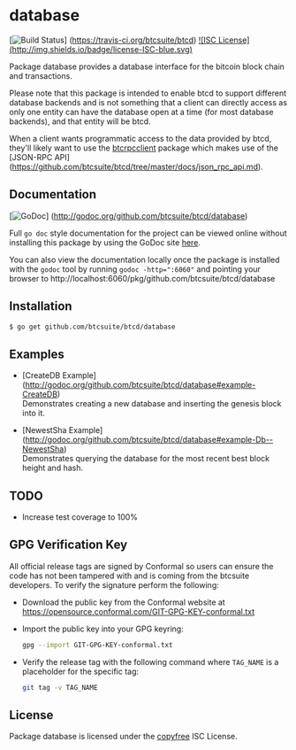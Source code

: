 # database

[![Build Status](http://img.shields.io/travis/btcsuite/btcd.svg)]
(https://travis-ci.org/btcsuite/btcd) [![ISC License]
(http://img.shields.io/badge/license-ISC-blue.svg)](http://copyfree.org)

Package database provides a database interface for the bitcoin block chain and
transactions.

Please note that this package is intended to enable btcd to support different
database backends and is not something that a client can directly access as only
one entity can have the database open at a time (for most database backends),
and that entity will be btcd.

When a client wants programmatic access to the data provided by btcd, they'll
likely want to use the [btcrpcclient](https://github.com/btcsuite/btcrpcclient)
package which makes use of the [JSON-RPC API]
(https://github.com/btcsuite/btcd/tree/master/docs/json_rpc_api.md).

## Documentation

[![GoDoc](https://img.shields.io/badge/godoc-reference-blue.svg)]
(http://godoc.org/github.com/btcsuite/btcd/database)

Full `go doc` style documentation for the project can be viewed online without
installing this package by using the GoDoc site
[here](http://godoc.org/github.com/btcsuite/btcd/database).

You can also view the documentation locally once the package is installed with
the `godoc` tool by running `godoc -http=":6060"` and pointing your browser to
http://localhost:6060/pkg/github.com/btcsuite/btcd/database

## Installation

```bash
$ go get github.com/btcsuite/btcd/database
```

## Examples

- [CreateDB Example]
  (http://godoc.org/github.com/btcsuite/btcd/database#example-CreateDB)  
  Demonstrates creating a new database and inserting the genesis block into it.

- [NewestSha Example]
  (http://godoc.org/github.com/btcsuite/btcd/database#example-Db--NewestSha)  
  Demonstrates querying the database for the most recent best block height and
  hash.

## TODO

- Increase test coverage to 100%

## GPG Verification Key

All official release tags are signed by Conformal so users can ensure the code
has not been tampered with and is coming from the btcsuite developers. To
verify the signature perform the following:

- Download the public key from the Conformal website at
  https://opensource.conformal.com/GIT-GPG-KEY-conformal.txt

- Import the public key into your GPG keyring:

  ```bash
  gpg --import GIT-GPG-KEY-conformal.txt
  ```

- Verify the release tag with the following command where `TAG_NAME` is a
  placeholder for the specific tag:
  ```bash
  git tag -v TAG_NAME
  ```

## License

Package database is licensed under the [copyfree](http://copyfree.org) ISC
License.
